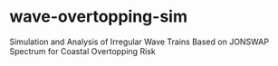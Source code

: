 # wave-overtopping-sim
Simulation and Analysis of Irregular Wave Trains Based on JONSWAP Spectrum for Coastal Overtopping Risk
